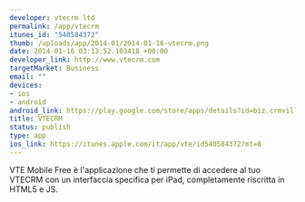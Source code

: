 ```yaml
--- 
developer: vtecrm ltd
permalink: /app/vtecrm
itunes_id: "540584372"
thumb: /uploads/app/2014-01/2014-01-16-vtecrm.png
date: 2014-01-16 03:13:52.103418 +00:00
developer_link: http://www.vtecrm.com
targetMarket: Business
email: ""
devices: 
- ios
- android
android_link: https://play.google.com/store/apps/details?id=biz.crmvillage.vte&hl=it
title: VTECRM
status: publish
type: app
ios_link: https://itunes.apple.com/it/app/vte/id540584372?mt=8
---
```


VTE Mobile Free è l'applicazione che ti permette di accedere al tuo VTECRM con un interfaccia specifica per iPad, completamente riscritta in HTML5 e JS.
